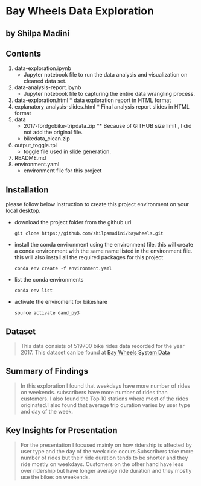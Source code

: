 # Bay Wheels Data Exploration
## by Shilpa Madini


## Contents

1. data-exploration.ipynb
    * Jupyter notebook file to run the data analysis and visualization on cleaned data set.
2. data-analysis-report.ipynb
    * Jupyter notebook file to capturing the entire data wrangling process.
3. data-exploration.html
       * data exploration report in HTML format
4. explanatory_analysis-slides.html
       * Final analysis report slides in HTML format
5. data
    * 2017-fordgobike-tripdata.zip
        ** Because of GITHUB size limit , I did not add the original file.
    * bikedata_clean.zip
6. output_toggle.tpl
    * toggle file used in slide generation.
7. README.md
8. environment.yaml
    * environment file for this project

## Installation
please follow below instruction to create this project environment on your local desktop.
- download the project folder from the github url
     ```
    git clone https://github.com/shilpamadini/baywheels.git
    ```
- install the conda environment using the environment file. this will create a conda environment with the same name listed in the environment file. this will also install all the required packages for this project
    ```
    conda env create -f environment.yaml
    ```
- list the conda environments
     ```
     conda env list
     ```
- activate the enviroment for bikeshare
     ```
     source activate dand_py3
     ```

## Dataset

> This data consists of 519700 bike rides data recorded for the year 2017.
This dataset can be found at [Bay Wheels  System Data](https://www.lyft.com/bikes/bay-wheels/system-data)


## Summary of Findings

> In this exploration I found that weekdays have more number of rides on weekends.
subscribers have more number of rides than customers. I also found the Top 10
stations where most of the rides originated.I also found that average trip duration varies by user type and day of the week.


## Key Insights for Presentation

> For the presentation I focused mainly on how ridership is affected by user type and the day of the week ride occurs.Subscribers take more
number of rides but their ride duration tends to be shorter and they ride mostly
on weekdays. Customers on the other hand have less over ridership but have longer
average ride duration and they mostly use the bikes on weekends.
